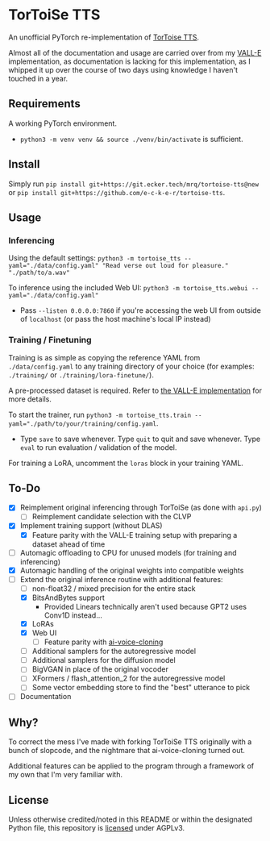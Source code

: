 # TorToiSe TTS

An unofficial PyTorch re-implementation of [TorToise TTS](https://github.com/neonbjb/tortoise-tts/tree/98a891e66e7a1f11a830f31bd1ce06cc1f6a88af).

Almost all of the documentation and usage are carried over from my [VALL-E](https://github.com/e-c-k-e-r/vall-e) implementation, as documentation is lacking for this implementation, as I whipped it up over the course of two days using knowledge I haven't touched in a year.

## Requirements

A working PyTorch environment.
+ `python3 -m venv venv && source ./venv/bin/activate` is sufficient.

## Install

Simply run `pip install git+https://git.ecker.tech/mrq/tortoise-tts@new` or `pip install git+https://github.com/e-c-k-e-r/tortoise-tts`.

## Usage

### Inferencing

Using the default settings: `python3 -m tortoise_tts --yaml="./data/config.yaml" "Read verse out loud for pleasure." "./path/to/a.wav"`

To inference using the included Web UI: `python3 -m tortoise_tts.webui --yaml="./data/config.yaml"`
+ Pass `--listen 0.0.0.0:7860` if you're accessing the web UI from outside of `localhost` (or pass the host machine's local IP instead)

### Training / Finetuning

Training is as simple as copying the reference YAML from `./data/config.yaml` to any training directory of your choice (for examples: `./training/` or `./training/lora-finetune/`).

A pre-processed dataset is required. Refer to [the VALL-E implementation](https://github.com/e-c-k-e-r/vall-e#leverage-your-own-dataset) for more details.

To start the trainer, run `python3 -m tortoise_tts.train --yaml="./path/to/your/training/config.yaml`.
+ Type `save` to save whenever. Type `quit` to quit and save whenever. Type `eval` to run evaluation / validation of the model.

For training a LoRA, uncomment the `loras` block in your training YAML.

## To-Do

- [X] Reimplement original inferencing through TorToiSe (as done with `api.py`)
  - [ ] Reimplement candidate selection with the CLVP
- [X] Implement training support (without DLAS)
  - [X] Feature parity with the VALL-E training setup with preparing a dataset ahead of time
- [ ] Automagic offloading to CPU for unused models (for training and inferencing)
- [X] Automagic handling of the original weights into compatible weights
- [ ] Extend the original inference routine with additional features:
  - [ ] non-float32 / mixed precision for the entire stack
  - [x] BitsAndBytes support
    - Provided Linears technically aren't used because GPT2 uses Conv1D instead...
  - [x] LoRAs
  - [x] Web UI
    - [ ] Feature parity with [ai-voice-cloning](https://git.ecker.tech/mrq/ai-voice-cloning)
  - [ ] Additional samplers for the autoregressive model
  - [ ] Additional samplers for the diffusion model
  - [ ] BigVGAN in place of the original vocoder
  - [ ] XFormers / flash_attention_2 for the autoregressive model
  - [ ] Some vector embedding store to find the "best" utterance to pick
- [ ] Documentation

## Why?

To correct the mess I've made with forking TorToiSe TTS originally with a bunch of slopcode, and the nightmare that ai-voice-cloning turned out.

Additional features can be applied to the program through a framework of my own that I'm very familiar with.

## License

Unless otherwise credited/noted in this README or within the designated Python file, this repository is [licensed](LICENSE) under AGPLv3.